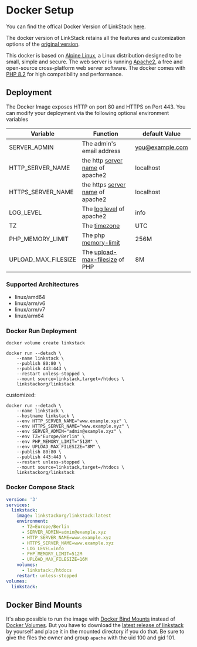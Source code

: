 # Docker Setup

You can find the offical Docker Version of LinkStack [here](https://github.com/linkstackorg/linkstack-docker).

The docker version of LinkStack retains all the features and customization options of the [original version](https://github.com/JulianPrieber/littlelink-custom).

This docker is based on [Alpine Linux](https://www.alpinelinux.org/), a Linux distribution designed to be small, simple and secure. The web server is running [Apache2](https://www.apache.org/), a free and open-source cross-platform web server software. The docker comes with [PHP 8.2](https://www.php.net/releases/8.2/en.php) for high compatibility and performance.

## Deployment
The Docker Image exposes HTTP on port 80 and HTTPS on Port 443. You can modify your deployment via the following optional environment variables

|Variable|Function|default Value|
|---|---|---|
|SERVER_ADMIN|The admin's email address|you@example.com|
|HTTP_SERVER_NAME|the http [server name](https://httpd.apache.org/docs/2.4/fr/mod/core.html#servername) of apache2|localhost|
|HTTPS_SERVER_NAME|the https [server name](https://httpd.apache.org/docs/2.4/fr/mod/core.html#servername) of apache2|localhost|
|LOG_LEVEL|The [log level](https://httpd.apache.org/docs/2.4/fr/mod/core.html#loglevel) of apache2|info|
|TZ|The [timezone](https://www.php.net/manual/timezones.php)|UTC|
|PHP_MEMORY_LIMIT|The php [memory-limit](https://www.php.net/manual/ini.core.php#ini.memory-limit)|256M|
|UPLOAD_MAX_FILESIZE| The [upload-max-filesize](https://www.php.net/manual/en/ini.core.php#ini.upload-max-filesize) of PHP|8M|

### Supported Architectures
- linux/amd64
- linux/arm/v6
- linux/arm/v7
- linux/arm64

### Docker Run Deployment

```shell
docker volume create linkstack

docker run --detach \
    --name linkstack \
    --publish 80:80 \
    --publish 443:443 \
    --restart unless-stopped \
    --mount source=linkstack,target=/htdocs \
    linkstackorg/linkstack
```

customized:

```shell
docker run --detach \
    --name linkstack \
    --hostname linkstack \
    --env HTTP_SERVER_NAME="www.example.xyz" \
    --env HTTPS_SERVER_NAME="www.example.xyz" \
    --env SERVER_ADMIN="admin@example.xyz" \
    --env TZ="Europe/Berlin" \
    --env PHP_MEMORY_LIMIT="512M" \
    --env UPLOAD_MAX_FILESIZE="8M" \
    --publish 80:80 \
    --publish 443:443 \
    --restart unless-stopped \
    --mount source=linkstack,target=/htdocs \
    linkstackorg/linkstack
```

### Docker Compose Stack

```yaml
version: '3'
services:
  linkstack:
    image: linkstackorg/linkstack:latest
    environment:
      - TZ=Europe/Berlin
      - SERVER_ADMIN=admin@example.xyz
      - HTTP_SERVER_NAME=www.example.xyz
      - HTTPS_SERVER_NAME=www.example.xyz 
      - LOG_LEVEL=info
      - PHP_MEMORY_LIMIT=512M
      - UPLOAD_MAX_FILESIZE=16M
    volumes:
      - linkstack:/htdocs
    restart: unless-stopped
volumes:
  linkstack:
```

## Docker Bind Mounts
It's also possible to run the image with [Docker Bind Mounts](https://docs.docker.com/storage/bind-mounts/) instead of [Docker Volumes](https://docs.docker.com/storage/volumes/). But you have to download the [latest release of linkstack](https://github.com/linkstackorg/linkstack/releases/latest/download/linkstack.zip) by yourself and place it in the mounted directory if you do that. Be sure to give the files the owner and group `apache` with the uid 100 and gid 101.
